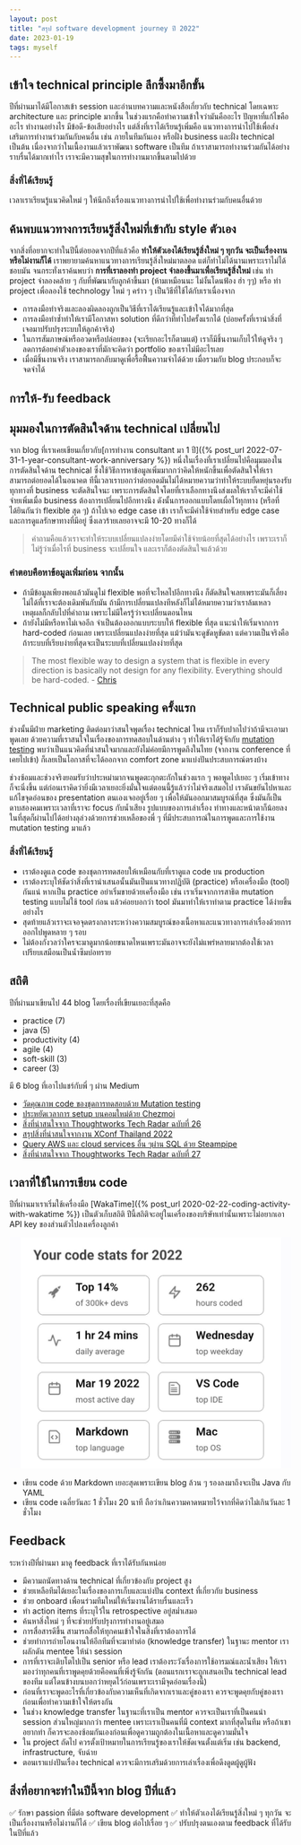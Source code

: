 ```yaml
---
layout: post
title: "สรุป software development journey ปี 2022"
date: 2023-01-19
tags: myself
---
```


## เข้าใจ technical principle ลึกซึ้งมาอีกขั้น
ปีที่ผ่านมาได้มีโอกาสเข้า session และอ่านบทความและหนังสือเกี่ยวกับ technical โดยเฉพาะ architecture และ principle มากขึ้น ในช่วงแรกคือทำความเข้าใจว่ามันคืออะไร ปัญหาที่แก้ไขคืออะไร ทำงานอย่างไร มีข้อดี-ข้อเสียอย่างไร แต่สิ่งที่เราได้เรียนรู้เพิ่มคือ แนวทางการนำไปใช้เพื่อส่งเสริมการทำงานร่วมกันกับคนอื่น เช่น ภายในทีมกันเอง หรือฝั่ง business และฝั่ง technical เป็นต้น เนื่องจากว่าในเนื้องานแล้วเราพัฒนา software เป็นทีม ถ้าเราสามารถทำงานร่วมกันได้อย่างราบรื่นได้มากเท่าไร เราจะมีความสุขในการทำงานมากขึ้นตามไปด้วย

### สิ่งที่ได้เรียนรู้
เวลาเราเรียนรู้แนวคิดใหม่ ๆ ให้นึกถึงเรื่องแนวทางการนำไปใช้เพื่อทำงานร่วมกับคนอื่นด้วย

## ค้นพบแนวทางการเรียนรู้สิ่งใหม่ที่เข้ากับ style ตัวเอง
จากสิ่งที่อยากจะทำในปีนี้ต่อยอดจากปีที่แล้วคือ **ทำให้ตัวเองได้เรียนรู้สิ่งใหม่ ๆ ทุกวัน จะเป็นเรื่องงานหรือไม่งานก็ได้** เราพยายามค้นหาแนวทางการเรียนรู้สิ่งใหม่มาตลอด แต่ก็ทำไม่ได้นานเพราะเราไม่ได้ชอบมัน จนกระทั่งเราค้นพบว่า **การที่เราลองทำ project จำลองขึ้นมาเพื่อเรียนรู้สิ่งใหม่** เช่น ทำ project จำลองคล้าย ๆ กับที่พัฒนากับลูกค้าขึ้นมา (ห้ามเหมือนนะ ไม่งั้นโดนฟ้อง ฮ่า ๆๆ) หรือ ทำ project เพื่อลองใช้ technology ใหม่ ๆ คร่าว ๆ เป็นวิธีที่ใช้ได้กับเราเนื่องจาก

- การลงมือทำจริงและลองผิดลองถูกเป็นวิธีที่เราได้เรียนรู้และเข้าใจได้มากที่สุด
- การลงมือทำซ้ำทำให้เรามีโอกาสหา solution ที่ดีกว่าที่ทำไปครั้งแรกได้ (บ่อยครั้งที่เรานำสิ่งที่เจอมาปรับปรุงระบบให้ลูกค้าจริง)
- ในการสัมภาษณ์หรืออวดหรือปล่อยของ (จะเรียกอะไรก็ตามแต่) เราก็มีชิ้นงานเก็บไว้ให้ดูจริง ๆ ลดการด้อยค่าตัวเองของเราที่มักจะคิดว่า portfolio ของเราไม่มีอะไรเลย
- เมื่อมีชิ้นงานจริง เราสามารถกลับมาดูเพื่อรื้อฟื้นความจำได้ด้วย เมื่อรวมกับ blog ประกอบก็จะจดจำได้

## การให้-รับ feedback

## มุมมองในการตัดสินใจด้าน technical เปลี่ยนไป
จาก blog ที่เราเคยเขียนเกี่ยวกับ[การทำงาน consultant มา 1 ปี]({% post_url 2022-07-31-1-year-consultant-work-anniversary %}) หนึ่งในเรื่องที่เราเปลี่ยนไปคือมุมมองในการตัดสินใจด้าน technical ซึ่งใช้วิธีการหาข้อมูลเพิ่มมากกว่าคิดให้หนักขึ้นเพื่อตัดสินใจให้เราสามารถต่อยอดได้ในอนาคต ทีนี้เวลาเราบอกว่าต่อยอดมันไม่ได้หมายความว่าทำให้ระบบยืดหยุ่นรองรับทุกทางที่ business จะตัดสินใจนะ เพราะการตัดสินใจโดยที่เราเลือกทางนึงส่งผลให้เราก็จะมีค่าใช้จ่ายเพิ่มเมื่อ business ต้องการเปลี่ยนไปอีกทางนึง ดังนั้นการออกแบบโดยเผื่อไว้ทุกทาง (หรือที่ได้ยินกันว่า flexible สุด ๆ) ถ้าไปเจอ edge case เข้า เราก็จะมีค่าใช้จ่ายสำหรับ edge case และการดูแลรักษาทางที่มีอยู่ ซึ่งเลวร้ายเลยอาจจะมี 10-20 ทางก็ได้  

> คำถามคือแล้วเราจะทำให้ระบบเปลี่ยนแปลงง่ายโดยมีค่าใช้จ่ายน้อยที่สุดได้อย่างไร เพราะเราก็ไม่รู้ว่าเมื่อไรที่ business จะเปลี่ยนใจ และเราก็ต้องตัดสินใจแล้วด้วย

### คำตอบคือหาข้อมูลเพิ่มก่อน จากนั้น
- ถ้ามีข้อมูลเพียงพอแล้วมันดูไม่ flexible พอที่จะไหลไปอีกทางนึง ก็ตัดสินใจเลยเพราะมันก็เลี่ยงไม่ได้ที่เราจะต้องเดิมพันกับมัน ถ้ามีการเปลี่ยนแปลงทีหลังก็ไม่ได้หมายความว่าเราล้มเหลว เหตุผลก็กลับไปที่คำถาม เพราะไม่มีใครรู้ว่าจะเปลี่ยนตอนไหน
- ถ้ายังไม่มีหรือหาไม่เจออีก จำเป็นต้องออกแบบระบบให้ flexible ที่สุด แนะนำให้เริ่มจากการ hard-coded ก่อนเลย เพราะเปลี่ยนแปลงง่ายที่สุด แม้ว่ามันจะดูขัดหูขัดตา แต่ความเป็นจริงคือถ้าระบบที่เรียบง่ายที่สุดจะเป็นระบบที่เปลี่ยนแปลงง่ายที่สุด

> The most flexible way to design a system that is flexible in every direction is basically not design for any flexibility. Everything should be hard-coded. - [Chris](https://chrisza.medium.com/)

## Technical public speaking ครั้งแรก
ช่วงนั้นมีฝ่าย marketing ติดต่อมาว่าสนใจพูดเรื่อง technical ไหม เราก็รับปากไปว่าถ้ามีจะเอามาพูดเลย ด้วยความที่เราสนใจในเรื่องของการทดสอบในด้านต่าง ๆ ทำให้เราได้รู้จักกับ [mutation testing](https://medium.com/nontechcompany/mutation-testing-b7b87d140420) พบว่าเป็นแนวคิดที่น่าสนใจมากและยังไม่ค่อยมีการพูดถึงในไทย (จากงาน conference ที่เคยไปเข้า) ก็เลยเป็นโอกาสที่จะได้ออกจาก comfort zone มาแบ่งปันประสบการณ์ตรงบ้าง  

ช่วงซ้อมและช่วงจริงยอมรับว่าประหม่ามากจนพูดตะกุกตะกักในช่วงแรก ๆ พอพูดไปเยอะ ๆ เริ่มเข้าทางก็จะนิ่งขึ้น แต่ก่อนเราคิดว่ายิ่งมีเวลาเยอะยิ่งมั่นใจแต่ตอนนี้รู้แล้วว่าไม่จริงเสมอไป เราดันขยันไปหาและแก้ไขจุดอ่อนของ presentation ตนเองเจออยู่เรื่อย ๆ เพื่อให้มันออกมาสมบูรณ์ที่สุด ซึ่งมันก็เป็นดาบสองคมเพราะเวลาที่เราจะ focus กับน้ำเสียง รูปแบบของการเล่าเรื่อง ท่าทางและหน้าตาก็น้อยลง ในที่สุดก็ผ่านไปได้อย่างลุล่วงด้วยการช่วยเหลือของพี่ ๆ ที่มีประสบการณ์ในการพูดและการใช้งาน mutation testing มาแล้ว

### สิ่งที่ได้เรียนรู้
- เราต้องดูแล code ของชุดการทดสอบให้เหมือนกับที่เราดูแล code บน production
- เราต้องระบุให้ชัดว่าสิ่งที่เรานำเสนอนั้นมันเป็นแนวทางปฏิบัติ (practice) หรือเครื่องมือ (tool) กันแน่ หากเป็น practice อย่าเริ่มขายด้วยเครื่องมือ เช่น เราเริ่มจากการสาธิต mutation testing แบบไม่ใช้ tool ก่อน แล้วค่อยบอกว่า tool มันมาทำให้เราทำตาม practice ได้ง่ายขึ้นอย่างไร
- สุดท้ายแล้วเราจะเจอจุดตรงกลางระหว่างความสมบูรณ์ของเนื้อหาและแนวทางการเล่าเรื่องด้วยการออกไปพูดหลาย ๆ รอบ
- ไม่ต้องกังวลว่าใครจะมาดูมากน้อยขนาดไหนเพราะมันอาจจะยังไม่แพร่หลายมากต้องใช้เวลา เปรียบเสมือนเป็นน้ำซึมบ่อทราย

## สถิติ
ปีที่ผ่านมาเขียนไป 44 blog โดยเรื่องที่เขียนเยอะที่สุดคือ

- practice (7)
- java (5)
- productivity (4)
- agile (4)
- soft-skill (3)
- career (3)

มี 6 blog ที่เอาไปแชร์กับพี่ ๆ ผ่าน Medium

- [วัดคุณภาพ code ของชุดการทดสอบด้วย Mutation testing](https://medium.com/nontechcompany/mutation-testing-b7b87d140420)
- [ประหยัดเวลาการ setup บนคอมใหม่ด้วย Chezmoi](https://medium.com/nontechcompany/chezmoi-dotfiles-manager-5069c9fad261)
- [สิ่งที่น่าสนใจจาก Thoughtworks Tech Radar ฉบับที่ 26](https://medium.com/nontechcompany/thoughtworks-tech-radar-vol-26-bc4fbc1fa19a)
- [สรุปสิ่งที่น่าสนใจจากงาน XConf Thailand 2022](https://medium.com/nontechcompany/xconf-thailand-2022-summary-2bd8a9384ea7)
- [Query AWS และ cloud services อื่น ๆผ่าน SQL ด้วย Steampipe](https://medium.com/nontechcompany/query-aws-resource-with-sql-using-steampipe-50f5ab4f5d84)
- [สิ่งที่น่าสนใจจาก Thoughtworks Tech Radar ฉบับที่ 27](https://medium.com/nontechcompany/thoughtworks-tech-radar-vol-27-15b96cd23a71)

## เวลาที่ใช้ในการเขียน code
ปีที่ผ่านมาเราเริ่มใช้เครื่องมือ [WakaTime]({% post_url 2020-02-22-coding-activity-with-wakatime %}) เป็นตัวเก็บสถิติ ปีนี้สถิติจะอยู่ในเครื่องของบริษัทเท่านั้นเพราะไม่อยากเอา API key ของส่วนตัวไปลงเครื่องลูกค้า

![Code stats for 2022](/assets/2023-01-20-code-stats-2022.jpeg)

- เขียน code ด้วย Markdown เยอะสุดเพราะเขียน blog ล้วน ๆ รองลงมาถึงจะเป็น Java กับ YAML
- เขียน code เฉลี่ยวันละ 1 ชั่วโมง 20 นาที ถือว่าเกินความคาดหมายไว้จากที่คิดว่าไม่เกินวันละ 1 ชั่วโมง

## Feedback
ระหว่างปีที่ผ่านมา มาดู feedback ที่เราได้รับกันหน่อย

- มีความถนัดทางด้าน technical ที่เกี่ยวข้องกับ project สูง
- ช่วยเหลือทีมได้เยอะในเรื่องของการเก็บและแบ่งปัน context ที่เกี่ยวกับ business
- ช่วย onboard เพื่อนร่วมทีมใหม่ให้เริ่มงานได้ราบรื่นและเร็ว
- ทำ action items ที่ระบุไว้ใน retrospective อยู่สม่ำเสมอ
- ค้นหาสิ่งใหม่ ๆ ที่จะช่วยปรับปรุงการทำงานอยู่เสมอ
- การสื่อสารดีขึ้น สามารถสื่อให้ทุกคนเข้าใจในสิ่งที่เราต้องการได้
- ช่วยทำการถ่ายโอนงานให้อีกทีมที่จะมาทำต่อ (knowledge transfer) ในฐานะ mentor เราผลักดัน mentee ให้นำ session
- การที่เราจะเติบโตไปเป็น senior หรือ lead เราต้องระวังเรื่องการใช้อารมณ์และน้ำเสียง ให้เรามองว่าทุกคนที่เราพูดคุยด้วยคือคนที่เพิ่งรู้จักกัน (ตอนแรกเราจะถูกเสนอเป็น technical lead ของทีม แต่โดนข้างบนบอกว่าหยุดไว้ก่อนเพราะเรามีจุดอ่อนเรื่องนี้)
- ก่อนที่เราจะพูดอะไรที่เกี่ยวข้องกับความเห็นที่เกิดจากเราและคู่ของเรา ควรจะพูดคุยกับคู่ของเราก่อนเพื่อทำความเข้าใจให้ตรงกัน
- ในช่วง knowledge transfer ในฐานะที่เราเป็น mentor ควรจะเป็นเราที่เป็นคนนำ session ส่วนใหญ่มากกว่า mentee เพราะเราเป็นคนที่มี context มากที่สุดในทีม หรือถ้าเขาอยากทำ ก็ควรจะลองซ้อมกันเองก่อนเพื่อดูความถูกต้องในเนื้อหาและดูความมั่นใจ
- ใน project ถัดไป ควรตั้งเป้าหมายในการเรียนรู้ของเราให้ชัดเจนตั้งแต่เริ่ม เช่น backend, infrastructure, จับฉ่าย
- ตอนเราแบ่งปันเรื่อง technical ควรจะมีการเสริมด้วยการเล่าเรื่องเพื่อดึงดูดผู้ดูผู้ฟัง

## สิ่งที่อยากจะทำในปีนี้จาก blog ปีที่แล้ว
✅ รักษา passion ที่มีต่อ software development
✅ ทำให้ตัวเองได้เรียนรู้สิ่งใหม่ ๆ ทุกวัน จะเป็นเรื่องงานหรือไม่งานก็ได้
✅ เขียน blog ต่อไปเรื่อย ๆ
✅ ปรับปรุงตนเองตาม feedback ที่ได้รับในปีที่แล้ว
